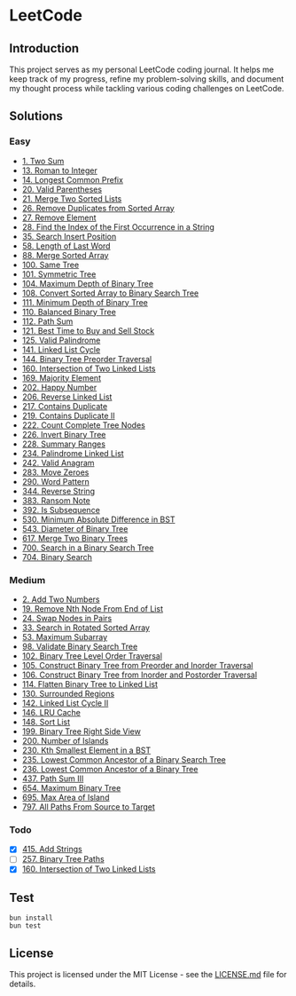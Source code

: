 # LeetCode 

## Introduction

This project serves as my personal LeetCode coding journal. It helps me keep track of my progress, refine my problem-solving skills, and document my thought process while tackling various coding challenges on LeetCode.

## Solutions

### Easy
- [1. Two Sum](https://github.com/stevenjlho/leetcode/blob/main/solutions/1.%20Two%20Sum/README.md)
- [13. Roman to Integer](https://github.com/stevenjlho/leetcode/blob/main/solutions/14.%20Longest%20Common%20Prefix/README.md)
- [14. Longest Common Prefix](https://github.com/stevenjlho/leetcode/blob/main/solutions/14.%20Longest%20Common%20Prefix/README.md)
- [20. Valid Parentheses](https://github.com/stevenjlho/leetcode/blob/main/solutions/20.%20Valid%20Parentheses/README.md)
- [21. Merge Two Sorted Lists](https://github.com/stevenjlho/leetcode/blob/main/solutions/21.%20Merge%20Two%20Sorted%20Lists/README.md)
- [26. Remove Duplicates from Sorted Array](https://github.com/stevenjlho/leetcode/blob/main/solutions/26.%20Remove%20Duplicates%20from%20Sorted%20Array/README.md)
- [27. Remove Element](https://github.com/stevenjlho/leetcode/blob/main/solutions/27.%20Remove%20Element/README.md)
- [28. Find the Index of the First Occurrence in a String](https://github.com/stevenjlho/leetcode/blob/main/solutions/28.%20Find%20the%20Index%20of%20the%20First%20Occurrence%20in%20a%20String/README.md)
- [35. Search Insert Position](https://github.com/stevenjlho/leetcode/blob/main/solutions/35.%20Search%20Insert%20Position/README.md)
- [58. Length of Last Word](https://github.com/stevenjlho/leetcode/blob/main/solutions/58.%20Length%20of%20Last%20Word/README.md)
- [88. Merge Sorted Array](https://github.com/stevenjlho/leetcode/blob/main/solutions/88.%20Merge%20Sorted%20Array/README.md)
- [100. Same Tree](https://github.com/stevenjlho/leetcode/blob/main/solutions/100.%20Same%20Tree/README.md)
- [101. Symmetric Tree](https://github.com/stevenjlho/leetcode/blob/main/solutions/101.%20Symmetric%20Tree/README.md)
- [104. Maximum Depth of Binary Tree](https://github.com/stevenjlho/leetcode/blob/main/solutions/104.%20Maximum%20Depth%20of%20Binary%20Tree/README.md)
- [108. Convert Sorted Array to Binary Search Tree](https://github.com/stevenjlho/leetcode/blob/main/solutions/108.%20Convert%20Sorted%20Array%20to%20Binary%20Search%20Tree/README.md)
- [111. Minimum Depth of Binary Tree](https://github.com/stevenjlho/leetcode/blob/main/solutions/111.%20Minimum%20Depth%20of%20Binary%20Tree/README.md)
- [110. Balanced Binary Tree](https://github.com/stevenjlho/leetcode/blob/main/solutions/110.%20Balanced%20Binary%20Tree/README.md)
- [112. Path Sum](https://github.com/stevenjlho/leetcode/blob/main/solutions/112.%20Path%20Sum/README.md)
- [121. Best Time to Buy and Sell Stock](https://github.com/stevenjlho/leetcode/blob/main/solutions/121.%20Best%20Time%20to%20Buy%20and%20Sell%20Stock/README.md)
- [125. Valid Palindrome](https://github.com/stevenjlho/leetcode/blob/main/solutions/125.%20Valid%20Palindrome/README.md)
- [141. Linked List Cycle](https://github.com/stevenjlho/leetcode/blob/main/solutions/141.%20Linked%20List%20Cycle/README.md)
- [144. Binary Tree Preorder Traversal](https://github.com/stevenjlho/leetcode/blob/main/solutions/144.%20Binary%20Tree%20Preorder%20Traversal/README.md)
- [160. Intersection of Two Linked Lists](https://github.com/stevenjlho/leetcode/blob/main/solutions/160.%20Intersection%20of%20Two%20Linked%20Lists/README.md)
- [169. Majority Element](https://github.com/stevenjlho/leetcode/blob/main/solutions/169.%20Majority%20Element/README.md)
- [202. Happy Number](https://github.com/stevenjlho/leetcode/blob/main/solutions/202.%20Happy%20Number/README.md)
- [206. Reverse Linked List](https://github.com/stevenjlho/leetcode/blob/main/solutions/206.%20Reverse%20Linked%20List/README.md)
- [217. Contains Duplicate](https://github.com/stevenjlho/leetcode/blob/main/solutions/217.%20Contains%20Duplicate/README.md)
- [219. Contains Duplicate II](https://github.com/stevenjlho/leetcode/blob/main/solutions/219.%20Contains%20Duplicate%20II/README.md)
- [222. Count Complete Tree Nodes](https://github.com/stevenjlho/leetcode/blob/main/solutions/222.%20Count%20Complete%20Tree%20Nodes/README.md)
- [226. Invert Binary Tree](https://github.com/stevenjlho/leetcode/blob/main/solutions/226.%20Invert%20Binary%20Tree/README.md)
- [228. Summary Ranges](https://github.com/stevenjlho/leetcode/blob/main/solutions/228.%20Summary%20Ranges/README.md)
- [234. Palindrome Linked List](https://github.com/stevenjlho/leetcode/blob/main/solutions/234.%20Palindrome%20Linked%20List/README.md)
- [242. Valid Anagram](https://github.com/stevenjlho/leetcode/blob/main/solutions/242.%20Valid%20Anagram/README.md)
- [283. Move Zeroes](https://github.com/stevenjlho/leetcode/blob/main/solutions/283.%20Move%20Zeroes/README.md)
- [290. Word Pattern](https://github.com/stevenjlho/leetcode/blob/main/solutions/290.%20Word%20Pattern/README.md)
- [344. Reverse String](https://github.com/stevenjlho/leetcode/blob/main/solutions/344.%20Reverse%20String/README.md)
- [383. Ransom Note](https://github.com/stevenjlho/leetcode/blob/main/solutions/383.%20Ransom%20Note/README.md)
- [392. Is Subsequence](https://github.com/stevenjlho/leetcode/blob/main/solutions/392.%20Is%20Subsequence/README.md)
- [530. Minimum Absolute Difference in BST](https://github.com/stevenjlho/leetcode/blob/main/solutions/530.%20Minimum%20Absolute%20Difference%20in%20BST/README.md)
- [543. Diameter of Binary Tree](https://github.com/stevenjlho/leetcode/blob/main/solutions/543.%20Diameter%20of%20Binary%20Tree/README.md)
- [617. Merge Two Binary Trees](https://github.com/stevenjlho/leetcode/blob/main/solutions/617.%20Merge%20Two%20Binary%20Trees/README.md)
- [700. Search in a Binary Search Tree](https://github.com/stevenjlho/leetcode/blob/main/solutions/700.%20Search%20in%20a%20Binary%20Search%20Tree/README.md)
- [704. Binary Search](https://github.com/stevenjlho/leetcode/blob/main/solutions/704.%20Binary%20Search/README.md)

### Medium 
- [2. Add Two Numbers](https://github.com/stevenjlho/leetcode/blob/main/solutions/2.%20Add%20Two%20Numbers/README.md)
- [19. Remove Nth Node From End of List](https://github.com/stevenjlho/leetcode/blob/main/solutions/19.%20Remove%20Nth%20Node%20From%20End%20of%20List/README.md)
- [24. Swap Nodes in Pairs](https://github.com/stevenjlho/leetcode/blob/main/solutions/24.%20Swap%20Nodes%20in%20Pairs/README.md)
- [33. Search in Rotated Sorted Array](https://github.com/stevenjlho/leetcode/blob/main/solutions/33.%20Search%20in%20Rotated%20Sorted%20Array/README.md)
- [53. Maximum Subarray](https://github.com/stevenjlho/leetcode/blob/main/solutions/53.%20Maximum%20Subarray/README.md)
- [98. Validate Binary Search Tree](https://github.com/stevenjlho/leetcode/blob/main/solutions/98.%20Validate%20Binary%20Search%20Tree/README.md)
- [102. Binary Tree Level Order Traversal](https://github.com/stevenjlho/leetcode/blob/main/solutions/102.%20Binary%20Tree%20Level%20Order%20Traversal/README.md)
- [105. Construct Binary Tree from Preorder and Inorder Traversal](https://github.com/stevenjlho/leetcode/blob/main/solutions/105.%20Construct%20Binary%20Tree%20from%20%Preorder%20and%20Inorder%20Traversal/README.md)
- [106. Construct Binary Tree from Inorder and Postorder Traversal](https://github.com/stevenjlho/leetcode/blob/main/solutions/106.%20Construct%20Binary%20Tree%20from%20Inorder%20and%20Postorder%20Traversal/README.md)
- [114. Flatten Binary Tree to Linked List](https://github.com/stevenjlho/leetcode/blob/main/solutions/114.%20Flatten%20Binary%20Tree%20to%20Linked%20List/README.md)
- [130. Surrounded Regions](https://github.com/stevenjlho/leetcode/blob/main/solutions/130.%20Surrounded%20Regions/README.md)
- [142. Linked List Cycle II](https://github.com/stevenjlho/leetcode/blob/main/solutions/142.%20Linked%20List%20Cycle%20II/README.md)
- [146. LRU Cache](https://github.com/stevenjlho/leetcode/blob/main/solutions/146.%20LRU%20Cache/README.md)
- [148. Sort List](https://github.com/stevenjlho/leetcode/blob/main/solutions/148.%20Sort%20List/README.md)
- [199. Binary Tree Right Side View](https://github.com/stevenjlho/leetcode/blob/main/solutions/199.%20Binary%20Tree%20Right%20Side%20View/README.md)
- [200. Number of Islands](https://github.com/stevenjlho/leetcode/blob/main/solutions/200.%20Number%20of%20Islands/README.md)
- [230. Kth Smallest Element in a BST](https://github.com/stevenjlho/leetcode/blob/main/solutions/230.%20Kth%20Smallest%20Element%20in%20a%20BST/README.md)
- [235. Lowest Common Ancestor of a Binary Search Tree](https://github.com/stevenjlho/leetcode/blob/main/solutions/235.%20Lowest%20Common%20Ancestor%20of%20a%20Binary%20Search%20Tree/README.md)
- [236. Lowest Common Ancestor of a Binary Tree](https://github.com/stevenjlho/leetcode/blob/main/solutions/236.%20Lowest%20Common%20Ancestor%20of%20a%20Binary%20Tree/README.md)
- [437. Path Sum III](https://github.com/stevenjlho/leetcode/blob/main/solutions/437.%20Path%20Sum%20III/README.md)
- [654. Maximum Binary Tree](https://github.com/stevenjlho/leetcode/blob/main/solutions/654.%20Maximum%20Binary%20Tree/README.md)
- [695. Max Area of Island](https://github.com/stevenjlho/leetcode/blob/main/solutions/695.%20Max%20Area%20of%20Island/README.md)
- [797. All Paths From Source to Target](https://github.com/stevenjlho/leetcode/blob/main/solutions/797.%20All%20Paths%20From%20Source%20to%20Target/README.md)

### Todo
- [x] [415. Add Strings](https://leetcode.com/problems/add-strings/description/)
- [ ] [257. Binary Tree Paths](https://leetcode.com/problems/binary-tree-paths/)
- [x] [160. Intersection of Two Linked Lists](https://leetcode.com/problems/intersection-of-two-linked-lists/description/)

## Test
```
bun install
bun test
```

## License

This project is licensed under the MIT License - see the [LICENSE.md](LICENSE.md) file for details.
